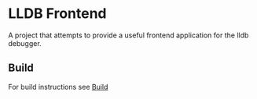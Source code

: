 # LLDB Frontend
A project that attempts to provide a useful frontend application for the lldb debugger.


## Build
For build instructions see [Build](BUILD.md)
